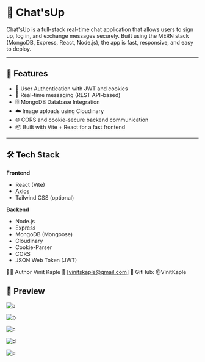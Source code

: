 ﻿# 💬 Chat'sUp

Chat'sUp is a full-stack real-time chat application that allows users to sign up, log in, and exchange messages securely. Built using the MERN stack (MongoDB, Express, React, Node.js), the app is fast, responsive, and easy to deploy.

---

## 🚀 Features

- 🔐 User Authentication with JWT and cookies  
- 💬 Real-time messaging (REST API-based)  
- 🗄️ MongoDB Database Integration  
- ☁️ Image uploads using Cloudinary  
- 🌐 CORS and cookie-secure backend communication  
- 📦 Built with Vite + React for a fast frontend  

---

## 🛠️ Tech Stack

**Frontend**  
- React (Vite)  
- Axios  
- Tailwind CSS (optional)

**Backend**  
- Node.js  
- Express  
- MongoDB (Mongoose)  
- Cloudinary  
- Cookie-Parser  
- CORS  
- JSON Web Token (JWT)  


🙋‍♂️ Author
Vinit Kaple
📧 [vinitskaple@gmail.com]
🔗 GitHub: @VinitKaple

## 📸 Preview

![a](https://github.com/user-attachments/assets/11f3c782-3ee7-4052-bb52-97ebb2e67fec)

![b](https://github.com/user-attachments/assets/9330d8dc-0fca-4026-a3f0-ae4b4f6547e9)

![c](https://github.com/user-attachments/assets/8ebf8548-2613-4a55-9791-5013516405bb)

![d](https://github.com/user-attachments/assets/360d2eec-f129-4def-909e-acc58a190a03)

![e](https://github.com/user-attachments/assets/bd8c9e57-bf6e-4666-a9f6-856235e33dfc)

